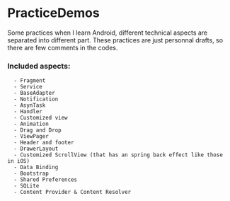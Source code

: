 # PracticeDemos
Some practices when I learn Android, different technical aspects are separated into different part. These practices are just personnal drafts, so there are few comments in the codes.

### Included aspects: ###
```
  - Fragment
  - Service
  - BaseAdapter
  - Notification
  - AsynTask
  - Handler 
  - Customized view
  - Animation
  - Drag and Drop
  - ViewPager
  - Header and footer
  - DrawerLayout
  - Customized ScrollView (that has an spring back effect like those in iOS)
  - Data Binding
  - Bootstrap
  - Shared Preferences
  - SQLite
  - Content Provider & Content Resolver
```
